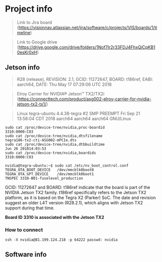 # Project info

> Link to Jira board (https://visionnav.atlassian.net/jira/software/c/projects/VIS/boards/1/timeline)

> Link to Google drive (https://drive.google.com/drive/folders/1Nof7Ir2r33FDJ4FhxQjCpKB10esKr0xH)

## Jetson info
> R28 (release), REVISION: 2.1, GCID: 11272647, BOARD: t186ref, EABI: aarch64, DATE: Thu May 17 07:29:06 UTC 2018

> Elroy Carrier for NVIDIA® Jetson™ TX2/TX2i (https://connecttech.com/product/asg002-elroy-carrier-for-nvidia-jetson-tx2-tx1/)

> Linux tegra-ubuntu 4.4.38-tegra #2 SMP PREEMPT Fri Sep 21 13:58:04 CDT 2018 aarch64 aarch64 aarch64 GNU/Linux
```
sudo cat /proc/device-tree/nvidia,proc-boardid
3310:0000:C03
sudo cat /proc/device-tree/nvidia,dtsfilename
tegra186-tx2-cti-ASG002-mPCIe.dts
sudo cat /proc/device-tree/nvidia,dtbbuildtime
Jun 26 201814:03:53
sudo cat /proc/device-tree/nvidia,boardids
3310:0000:C03
```
```
nvidia@tegra-ubuntu:~$ sudo cat /etc/nv_boot_control.conf
TEGRA_OTA_BOOT_DEVICE	/dev/mmcblk0boot0
TEGRA_OTA_GPT_DEVICE	/dev/mmcblk0boot1
TNSPEC 3310-B01-fuselevel_production
```

GCID: 11272647 and BOARD: t186ref indicate that the board is part of the NVIDIA Jetson TX2 family.
t186ref specifically refers to the Jetson TX2 platform, as it is based on the Tegra X2 (Parker) SoC.
The date and revision suggest an older L4T version (R28.2.1), which aligns with Jetson TX2 support during that time.

<strong>Board ID 3310 is associated with the Jetson TX2</strong>

### How to connect
```
ssh -X nvidia@81.199.124.218 -p 64222 passwd: nvidia
```




## Software info



